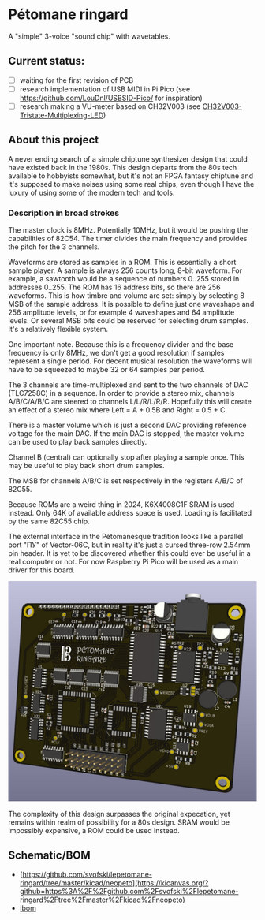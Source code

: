 # Pétomane ringard

A "simple" 3-voice "sound chip" with wavetables.

## Current status: 
 - [ ] waiting for the first revision of PCB
 - [ ] research implementation of USB MIDI in Pi Pico (see https://github.com/LouDnl/USBSID-Pico/ for inspiration)
 - [ ] research making a VU-meter based on CH32V003 (see [CH32V003-Tristate-Multiplexing-LED](https://github.com/limingjie/CH32V003-Tristate-Multiplexing-LED))

## About this project

A never ending search of a simple chiptune synthesizer design that could have existed back in the 1980s. This design departs from the 80s tech available to hobbyists somewhat, but it's not an FPGA fantasy chiptune and it's supposed to make noises using some real chips, even though I have the luxury of using some of the modern tech and tools.

### Description in broad strokes

The master clock is 8MHz. Potentially 10MHz, but it would be pushing the capabilities of 82C54. The timer divides the main frequency and provides the pitch for the 3 channels. 

Waveforms are stored as samples in a ROM. This is essentially a short sample player. A sample is always 256 counts long, 8-bit waveform. For example, a sawtooth would be a sequence of numbers 0..255 stored in addresses 0..255. 
The ROM has 16 address bits, so there are 256 waveforms. This is how timbre and volume are set: simply by selecting 8 MSB of the sample address. It is possible to define just one waveshape and 256 amplitude levels, or for example 4 waveshapes and 64 amplitude levels. Or several MSB bits could be reserved for selecting drum samples. It's a relatively flexible system.

One important note. Because this is a frequency divider and the base frequency is only 8MHz, we don't get a good resolution if samples represent a single period. For decent musical resolution the waveforms will have to be squeezed to maybe 32 or 64 samples per period.

The 3 channels are time-multiplexed and sent to the two channels of DAC (TLC7258C) in a sequence. In order to provide a stereo mix, channels A/B/C/A/B/C are steered to channels L/L/R/L/R/R. Hopefully this will create an effect of a stereo mix where Left = A + 0.5B and Right = 0.5 + C.

There is a master volume which is just a second DAC providing reference voltage for the main DAC. If the main DAC is stopped, the master volume can be used to play back samples directly.

Channel B (central) can optionally stop after playing a sample once. This may be useful to play back short drum samples.

The MSB for channels A/B/C is set respectively in the registers A/B/C of 82C55. 

Because ROMs are a weird thing in 2024, K6X4008C1F SRAM is used instead. Only 64K of available address space is used. Loading is facilitated by the same 82C55 chip.

The external interface in the Pétomanesque tradition looks like a parallel port "ПУ" of Vector-06C, but in reality it's just a cursed three-row 2.54mm pin header. It is yet to be discovered whether this could ever be useful in a real computer or not. For now Raspberry Pi Pico will be used as a main driver for this board.

![preview](preview0.jpg)

The complexity of this design surpasses the original expecation, yet remains within realm of possibility for a 80s design. SRAM would be impossibly expensive, a ROM could be used instead.

## Schematic/BOM
 * [https://github.com/svofski/lepetomane-ringard/tree/master/kicad/neopeto](https://kicanvas.org/?github=https%3A%2F%2Fgithub.com%2Fsvofski%2Flepetomane-ringard%2Ftree%2Fmaster%2Fkicad%2Fneopeto)
 * [ibom](https://svofski.github.io/lepetomane-ringard/ibom.html)
